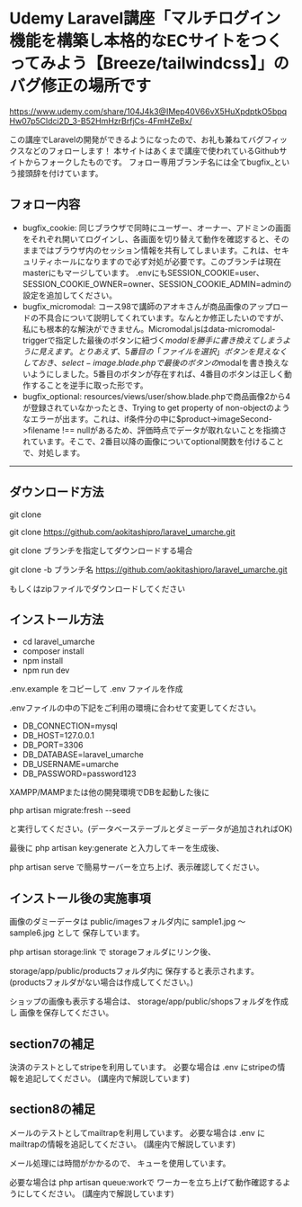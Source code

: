 # Udemy Laravel講座「マルチログイン機能を構築し本格的なECサイトをつくってみよう【Breeze/tailwindcss】」のバグ修正の場所です

https://www.udemy.com/share/104J4k3@IMep40V66vX5HuXpdptkO5bpqHw07p5Cldci2D_3-B52HmHzrBrfjCs-4FmHZeBx/

この講座でLaravelの開発ができるようになったので、お礼も兼ねてバグフィックスなどのフォローします！
本サイトはあくまで講座で使われているGithubサイトからフォークしたものです。
フォロー専用ブランチ名には全てbugfix_という接頭辞を付けています。

## フォロー内容

- bugfix_cookie: 同じブラウザで同時にユーザー、オーナー、アドミンの画面をそれぞれ開いてログインし、各画面を切り替えて動作を確認すると、そのままではブラウザ内のセッション情報を共有してしまいます。これは、セキュリティホールになりますので必ず対処が必要です。このブランチは現在masterにもマージしています。
.envにもSESSION_COOKIE=user、SESSION_COOKIE_OWNER=owner、SESSION_COOKIE_ADMIN=adminの設定を追加してください。
- bugfix_micromodal: コース98で講師のアオキさんが商品画像のアップロードの不具合について説明してくれています。なんとか修正したいのですが、私にも根本的な解決ができません。Micromodal.jsはdata-micromodal-triggerで指定した最後のボタンに紐づく$modalを勝手に書き換えてしまうように見えます。とりあえず、5番目の「ファイルを選択」ボタンを見えなくしておき、select-image.blade.phpで最後のボタンの$modalを書き換えないようにしました。5番目のボタンが存在すれば、4番目のボタンは正しく動作することを逆手に取った形です。
- bugfix_optional: resources/views/user/show.blade.phpで商品画像2から4が登録されていなかったとき、Trying to get property of non-objectのようなエラーが出ます。これは、if条件分の中に$product->imageSecond->filename !== nullがあるため、評価時点でデータが取れないことを指摘されています。そこで、2番目以降の画像についてoptional関数を付けることで、対処します。
------------

## ダウンロード方法

git clone

git clone https://github.com/aokitashipro/laravel_umarche.git

git clone ブランチを指定してダウンロードする場合

git clone -b ブランチ名 https://github.com/aokitashipro/laravel_umarche.git

もしくはzipファイルでダウンロードしてください

## インストール方法

- cd laravel_umarche
- composer install
- npm install
- npm run dev

.env.example をコピーして .env ファイルを作成

.envファイルの中の下記をご利用の環境に合わせて変更してください。

- DB_CONNECTION=mysql
- DB_HOST=127.0.0.1
- DB_PORT=3306
- DB_DATABASE=laravel_umarche
- DB_USERNAME=umarche
- DB_PASSWORD=password123

XAMPP/MAMPまたは他の開発環境でDBを起動した後に

php artisan migrate:fresh --seed

と実行してください。(データベーステーブルとダミーデータが追加されればOK)

最後に
php artisan key:generate
と入力してキーを生成後、

php artisan serve
で簡易サーバーを立ち上げ、表示確認してください。


## インストール後の実施事項

画像のダミーデータは
public/imagesフォルダ内に
sample1.jpg 〜 sample6.jpg として
保存しています。

php artisan storage:link で
storageフォルダにリンク後、

storage/app/public/productsフォルダ内に
保存すると表示されます。
(productsフォルダがない場合は作成してください。)

ショップの画像も表示する場合は、
storage/app/public/shopsフォルダを作成し
画像を保存してください。

## section7の補足

決済のテストとしてstripeを利用しています。
必要な場合は .env にstripeの情報を追記してください。
(講座内で解説しています)

## section8の補足

メールのテストとしてmailtrapを利用しています。
必要な場合は .env にmailtrapの情報を追記してください。
(講座内で解説しています)

メール処理には時間がかかるので、
キューを使用しています。

必要な場合は php artisan queue:workで
ワーカーを立ち上げて動作確認するようにしてください。
(講座内で解説しています)

